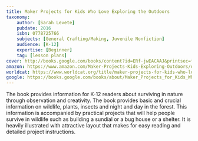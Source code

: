 ```yaml
---
title: Maker Projects for Kids Who Love Exploring the Outdoors
taxonomy:
	author: [Sarah Levete]
	pubdate: 2016
	isbn: 0778725766
	subjects: [General Crafting/Making, Juvenile Nonfiction]
	audience: [K-12]
	expertise: [Beginner]
	tag: [lesson plans]
cover: http://books.google.com/books/content?id=ERf-jwEACAAJ&printsec=frontcover&img=1&zoom=1&source=gbs_api
amazon: https://www.amazon.com/Maker-Projects-Kids-Exploring-Outdoors/dp/0778725766/ref=sr_1_1?keywords=Maker+projects+for+kids+who+love+exploring+the+outdoors&qid=1569876862&s=gateway&sr=8-1
worldcat: https://www.worldcat.org/title/maker-projects-for-kids-who-love-exploring-the-outdoors/oclc/1032583779&referer=brief_results
google: https://books.google.com/books/about/Maker_Projects_for_Kids_Who_Love_Explori.html?hl=&id=ERf-jwEACAAJ
---
```

The book provides information for K-12 readers about surviving in nature through observation and creativity. The book provides basic and crucial information on wildlife, plants, insects and night and day in the forest. This information is accompanied by practical projects that will help people survive in wildlife such as building a sundial or a bug house or a shelter. It is heavily illustrated with attractive layout that makes for easy reading and detailed project instructions.